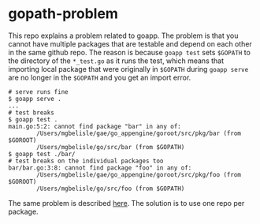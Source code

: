 gopath-problem
==============

This repo explains a problem related to goapp.  The problem is that you cannot have multiple
packages that are testable and depend on each other in the same github repo.  The reason is because
`goapp test` sets `$GOPATH` to the directory of the `*_test.go` as it runs the test, which means
that importing local package that were originally in `$GOPATH` during `goapp serve` are no longer
in the `$GOPATH` and you get an import error.

```
# serve runs fine
$ goapp serve .
...
# test breaks
$ goapp test .
main.go:5:2: cannot find package "bar" in any of:
        /Users/mgbelisle/gae/go_appengine/goroot/src/pkg/bar (from $GOROOT)
        /Users/mgbelisle/go/src/bar (from $GOPATH)
$ goapp test ./bar/
# test breaks on the individual packages too
bar/bar.go:3:8: cannot find package "foo" in any of:
        /Users/mgbelisle/gae/go_appengine/goroot/src/pkg/foo (from $GOROOT)
        /Users/mgbelisle/go/src/foo (from $GOPATH)
```

The same problem is described
[here](https://groups.google.com/forum/#!topic/google-appengine-go/C_i5kQEi7-A).  The solution is
to use one repo per package.